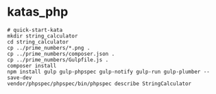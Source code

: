 # katas_php

    # quick-start-kata
    mkdir string_calculator
    cd string_calculator
    cp ../prime_numbers/*.png .
    cp ../prime_numbers/composer.json .
    cp ../prime_numbers/Gulpfile.js .
    composer install
    npm install gulp gulp-phpspec gulp-notify gulp-run gulp-plumber --save-dev
    vendor/phpspec/phpspec/bin/phpspec describe StringCalculator